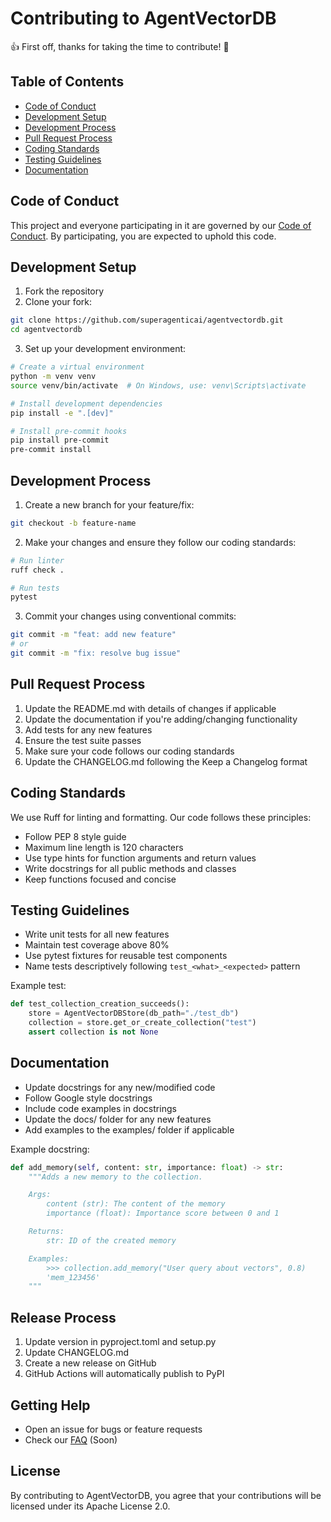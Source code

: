 # Contributing to AgentVectorDB

👍 First off, thanks for taking the time to contribute! 🎉

## Table of Contents
- [Code of Conduct](#code-of-conduct)
- [Development Setup](#development-setup)
- [Development Process](#development-process)
- [Pull Request Process](#pull-request-process)
- [Coding Standards](#coding-standards)
- [Testing Guidelines](#testing-guidelines)
- [Documentation](#documentation)

## Code of Conduct

This project and everyone participating in it are governed by our [Code of Conduct](CODE_OF_CONDUCT.md). By participating, you are expected to uphold this code.

## Development Setup

1. Fork the repository
2. Clone your fork:
```bash
git clone https://github.com/superagenticai/agentvectordb.git
cd agentvectordb
```

3. Set up your development environment:
```bash
# Create a virtual environment
python -m venv venv
source venv/bin/activate  # On Windows, use: venv\Scripts\activate

# Install development dependencies
pip install -e ".[dev]"

# Install pre-commit hooks
pip install pre-commit
pre-commit install
```

## Development Process

1. Create a new branch for your feature/fix:
```bash
git checkout -b feature-name
```

2. Make your changes and ensure they follow our coding standards:
```bash
# Run linter
ruff check .

# Run tests
pytest
```

3. Commit your changes using conventional commits:
```bash
git commit -m "feat: add new feature"
# or
git commit -m "fix: resolve bug issue"
```

## Pull Request Process

1. Update the README.md with details of changes if applicable
2. Update the documentation if you're adding/changing functionality
3. Add tests for any new features
4. Ensure the test suite passes
5. Make sure your code follows our coding standards
6. Update the CHANGELOG.md following the Keep a Changelog format

## Coding Standards

We use Ruff for linting and formatting. Our code follows these principles:

- Follow PEP 8 style guide
- Maximum line length is 120 characters
- Use type hints for function arguments and return values
- Write docstrings for all public methods and classes
- Keep functions focused and concise

## Testing Guidelines

- Write unit tests for all new features
- Maintain test coverage above 80%
- Use pytest fixtures for reusable test components
- Name tests descriptively following `test_<what>_<expected>` pattern

Example test:
```python
def test_collection_creation_succeeds():
    store = AgentVectorDBStore(db_path="./test_db")
    collection = store.get_or_create_collection("test")
    assert collection is not None
```

## Documentation

- Update docstrings for any new/modified code
- Follow Google style docstrings
- Include code examples in docstrings
- Update the docs/ folder for any new features
- Add examples to the examples/ folder if applicable

Example docstring:
```python
def add_memory(self, content: str, importance: float) -> str:
    """Adds a new memory to the collection.

    Args:
        content (str): The content of the memory
        importance (float): Importance score between 0 and 1

    Returns:
        str: ID of the created memory

    Examples:
        >>> collection.add_memory("User query about vectors", 0.8)
        'mem_123456'
    """
```

## Release Process

1. Update version in pyproject.toml and setup.py
2. Update CHANGELOG.md
3. Create a new release on GitHub
4. GitHub Actions will automatically publish to PyPI

## Getting Help

- Open an issue for bugs or feature requests
- Check our [FAQ](docs/faq.md) (Soon)

## License

By contributing to AgentVectorDB, you agree that your contributions will be licensed under its Apache License 2.0.
